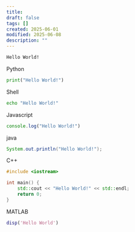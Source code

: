 ```yaml
---
title:
draft: false
tags: []
created: 2025-06-01
modified: 2025-06-08
description: ""
---
```

```txt
Hello World!
```

Python

```python
print("Hello World!")
```

Shell

```bash
echo "Hello World!"
```

Javascript

```javascript
console.log("Hello World!")
```

java

```java
System.out.println("Hello World!");
```

C++

```cpp
#include <iostream>

int main() {
    std::cout << "Hello World!" << std::endl;
    return 0;
}
```

MATLAB

```matlab
disp('Hello World')
```
